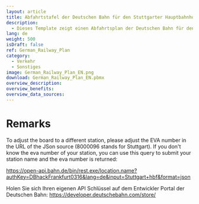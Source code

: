 ```yaml
---
layout: article
title: Abfahrtstafel der Deutschen Bahn für den Stuttgarter Hauptbahnhof
description: 
  - Dieses Template zeigt einen Abfahrtsplan der Deutschen Bahn für den Stuttgarter Hauptbahnhof. Es beinhaltet Abfahrtszeiten, Verspätungen, Zugtyp, sowie Route, Zielort und Gleis.
lang: de
weight: 500
isDraft: false
ref: German_Railway_Plan
category:
  - Verkehr
  - Sonstiges
image: German_Railway_Plan_EN.png
download: German_Railway_Plan_EN.pbmx
overview_description:
overview_benefits:
overview_data_sources:
---
```

# Remarks
To adjust the board to a different station, please adjust the EVA number in the URL of the JSon source (8000096 stands for Stuttgart).
If you don't know the eva number of your station, you can use this query to submit your station name and the eva number is returned:

https://open-api.bahn.de/bin/rest.exe/location.name?authKey=DBhackFrankfurt0316&lang=de&input=Stuttgart+hbf&format=json

Holen Sie sich Ihren eigenen API Schlüssel auf dem Entwickler Portal der Deutschen Bahn:
https://developer.deutschebahn.com/store/
